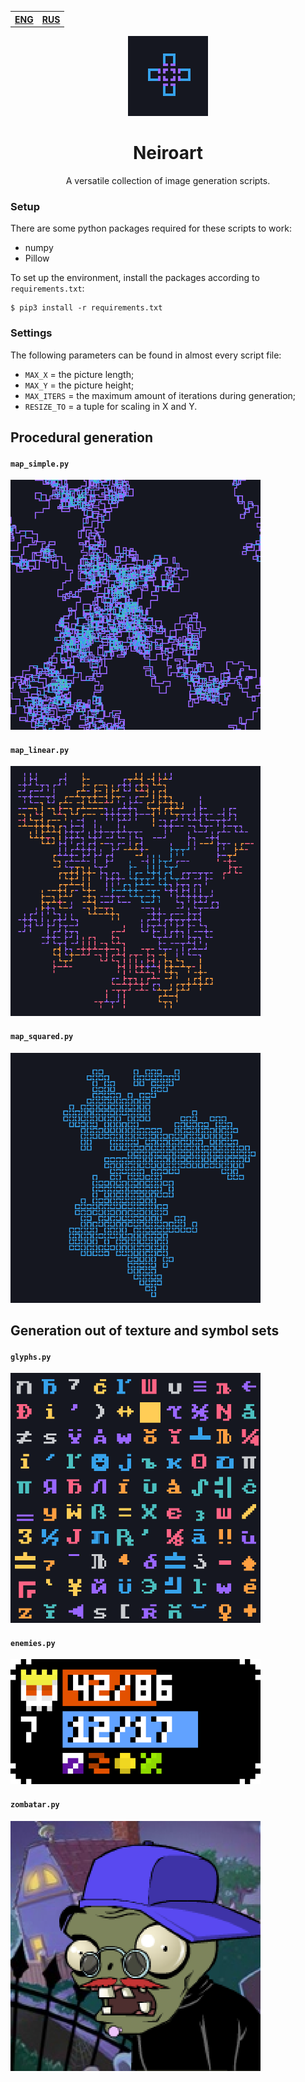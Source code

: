 <table>
    <th><a href="./README.md">ENG</a></th>
    <th><a href="./README_ru.md">RUS</a></th>
</table>

<div align=center>
    <img src="./img/logo.png" width=128px alt="logo">
</div>

<h1 align=center>
    Neiroart
</h1>

<p align=center>
    A versatile collection of image generation scripts.
</p>

### Setup

There are some python packages required for these scripts to work:

- numpy
- Pillow

To set up the environment, install the packages according to `requirements.txt`:

```
$ pip3 install -r requirements.txt
```

### Settings

The following parameters can be found in almost every script file:

- `MAX_X` = the picture length;
- `MAX_Y` = the picture height;
- `MAX_ITERS` = the maximum amount of iterations during generation;
- `RESIZE_TO` = a tuple for scaling in X and Y.

## Procedural generation

#### `map_simple.py`

<img src="./img/map-simple.png" width=400px alt="map_simple">

#### `map_linear.py`

<img src="./img/map-linear.png" width=400px alt="map_linear">

#### `map_squared.py`

<img src="./img/map-squared.png" width=400px alt="map_squared">

## Generation out of texture and symbol sets

#### `glyphs.py`

<img src="./img/glyphs.png" width=400px alt="glyphs">

#### `enemies.py`

<img src="./img/enemies.png" width=400px alt="enemies">

#### `zombatar.py`

<img src="./img/zombatar.png" width=400px alt="zombatar">
